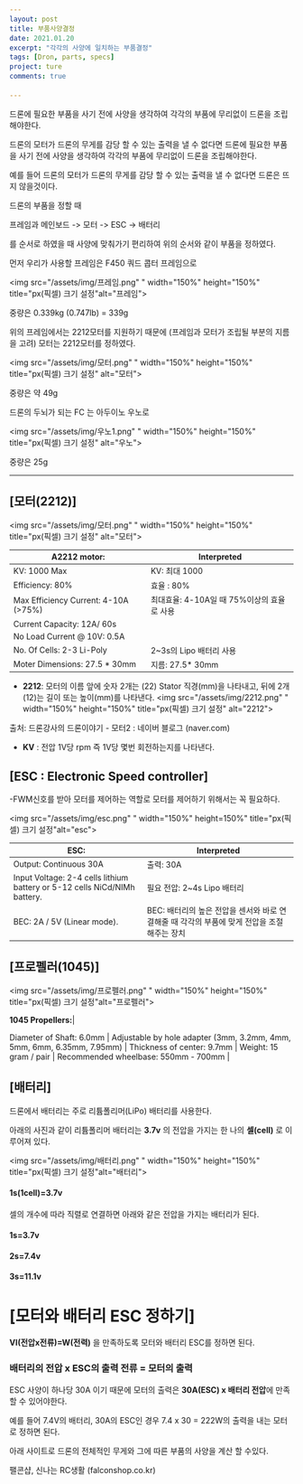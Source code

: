 ```yaml
---
layout: post
title: 부품사양결정
date: 2021.01.20
excerpt: "각각의 사양에 일치하는 부품결정"
tags: [Dron, parts, specs]
project: ture
comments: true

---
```



드론에 필요한 부품을 사기 전에 사양을 생각하여 각각의 부품에 무리없이 드론을 조립해야한다.

 



드론의 모터가 드론의 무게를 감당 할 수 있는 출력을 낼 수 없다면 드론에 필요한 부품을 사기 전에 사양을 생각하여 각각의 부품에 무리없이 드론을 조립해야한다.

 



예를 들어 드론의 모터가 드론의 무게를 감당 할 수 있는 출력을 낼 수 없다면 드론은 뜨지 않을것이다.  





 

드론의 부품을 정할 때  

프레임과 메인보드 -> 모터 -> ESC -> 배터리  

를 순서로 하였을 때 사양에 맞춰가기 편리하여 위의 순서와 같이 부품을 정하였다.  



 



 먼저 우리가 사용할 프레임은 F450 쿼드 콥터 프레임으로
 
 
  <img src="/assets/img/프레임.png" " width="150%" height="150%" title="px(픽셀) 크기 설정"alt="프레임">
  
  

중량은 0.339kg (0.747lb) = 339g






위의 프레임에서는 2212모터를 지원하기 때문에 (프레임과 모터가 조립될 부분의 지름을 고려) 모터는 2212모터를 정하였다.


 <img src="/assets/img/모터.png" " width="150%" height="150%" title="px(픽셀) 크기 설정" alt="모터">
 
 
 
중량은 약 49g






드론의 두뇌가 되는 FC 는 아두이노 우노로


 <img src="/assets/img/우노1.png" " width="150%" height="150%" title="px(픽셀) 크기 설정" alt="우노">
 
 
 

중량은 25g



--------------------------------------------------------------------------

 

 

## [모터(2212)]





 <img src="/assets/img/모터.png" " width="150%" height="150%" title="px(픽셀) 크기 설정" alt="모터">



 
**A2212 motor:** |Interpreted
--------------|----------------
KV: 1000 Max  | KV: 최대 1000 
Efficiency: 80%  |  효율 : 80% 
Max Efficiency Current: 4-10A (>75%) | 최대효율: 4-10A일 때 75%이상의 효율로 사용
Current Capacity: 12A/ 60s  |
No Load Current @ 10V: 0.5A  |
No. Of Cells: 2-3 Li-Poly  | 2~3s의 Lipo 배터리 사용
Moter Dimensions: 27.5 * 30mm  | 지름: 27.5* 30mm


 
 
 
 
 
 
- **2212**: 모터의 이름 앞에 숫자 2개는 (22) Stator 직경(mm)을 나타내고, 뒤에 2개(12)는 길이 또는 높이(mm)를 나타낸다.
 <img src="/assets/img/2212.png" " width="150%" height="150%" title="px(픽셀) 크기 설정" alt="2212">
 

출처: 드론강사의 드론이야기 - 모터2 : 네이버 블로그 (naver.com)


  
- **KV** :  전압 1V당 rpm 즉 1V당 몇번 회전하는지를 나타낸다.




 

## [ESC : Electronic Speed controller]

-FWM신호를 받아 모터를 제어하는 역할로 모터를 제어하기 위해서는 꼭 필요하다.




 <img src="/assets/img/esc.png" " width="150%" height=150%" title="px(픽셀) 크기 설정"alt="esc">




**ESC:**|Interpreted
------------------------|-------
Output: Continuous 30A  | 출력: 30A
Input Voltage: 2-4 cells lithium battery or 5-12 cells NiCd/NIMh battery. | 필요 전압: 2~4s Lipo 배터리 
BEC: 2A / 5V (Linear mode). | BEC: 배터리의 높은 전압을 센서와 바로 연결해줄 때 각각의 부품에 맞게 전압을 조절해주는 장치




## [프로펠러(1045)]






<img src="/assets/img/프로펠러.png" " width="150%" height="150%" title="px(픽셀) 크기 설정"alt="프로펠러">




  

**1045 Propellers:**|

Diameter of Shaft: 6.0mm  |
Adjustable by hole adapter (3mm, 3.2mm, 4mm, 5mm, 6mm, 6.35mm, 7.95mm)  |
Thickness of center: 9.7mm  |
Weight: 15 gram / pair  |
Recommended wheelbase: 550mm - 700mm  |



 

 

## [배터리]

드론에서 배터리는 주로 리튬폴리머(LiPo) 배터리를 사용한다.  
 
아래의 사진과 같이 리튬폴리머 배터리는 **3.7v** 의 전압을 가지는 한 나의 **셀(cell)** 로 이루어져 있다.  



 
 
<img src="/assets/img/배터리.png" " width="150%" height="150%" title="px(픽셀) 크기 설정"alt="배터리">





#### 1s(1cell)=3.7v



 


셀의 개수에 따라 직렬로 연결하면 아래와 같은 전압을 가지는 배터리가 된다.





#### 1s=3.7v  

#### 2s=7.4v  

#### 3s=11.1v  
 




 

 

 

# [모터와 배터리 ESC 정하기]



 



**VI(전압x전류)=W(전력)** 을 만족하도록 모터와 배터리 ESC를 정하면 된다.



 



### 배터리의 전압 x ESC의 출력 전류 = 모터의 출력




 

ESC 사양이 하나당 30A 이기 때문에 모터의 출력은 **30A(ESC) x 배터리 전압**에 만족 할 수 있어야한다.

예를 들어 7.4V의 배터리, 30A의 ESC인 경우 7.4 x 30 = 222W의 출력을 내는 모터로 정하면 된다.

 



아래 사이트로 드론의 전체적인 무게와 그에 따른 부품의 사양을 계산 할 수있다.



 팰콘샵, 신나는 RC생활 (falconshop.co.kr)

